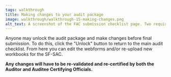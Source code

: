 ```yaml
---
tags: walkthrough
title: Making changes to your audit package
image: walkthrough/walkthrough-15-making-changes.png
alt_text: A screenshot of the FAC submission checklist page. Two requirements are listed with links to their respective web forms. A button below the list reads, 'Lock for certification'. To the right of this button a link reads, 'Cancel'.
---
```


Anyone may unlock the audit package and make changes before final submission. To do this, click the "Unlock" button to return to the main audit checklist. From here you can edit the webforms and/or re-upload new workbooks for the SF-SAC.

**Any changes will have to be re-validated and re-certified by both the Auditor and Auditee Certifying Officials.**
